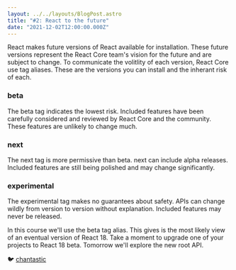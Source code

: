 ```yaml
---
layout: ../../layouts/BlogPost.astro
title: "#2: React to the future"
date: "2021-12-02T12:00:00.000Z"
---
```


React makes future versions of React available for installation.
These future versions represent the React Core team's vision for the future and are subject to change.
To communicate the volitlity of each version, React Core use tag aliases. These are the versions you can install and the inherant risk of each.

### beta

The beta tag indicates the lowest risk. Included features have been carefully considered and reviewed by React Core and the community. These features are unlikely to change much.

### next

The next tag is more permissive than beta. next can include alpha releases. Included features are still being polished and may change significantly.

### experimental

The experimental tag makes no guarantees about safety. APIs can change wildly from version to version without explanation. Included features may never be released.

In this course we'll use the beta tag alias. This gives is the most likely view of an eventual version of React 18.
Take a moment to upgrade one of your projects to React 18 beta.
Tomorrow we'll explore the new root API.

🐦 [chantastic](https://chan.dev/twitter)
